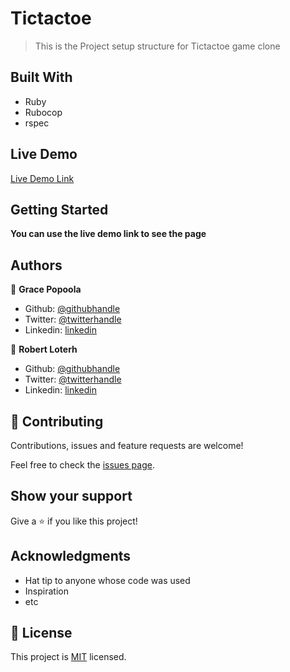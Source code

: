 # Tictactoe

> This is the Project setup structure for Tictactoe game clone





## Built With

- Ruby
- Rubocop
- rspec

## Live Demo

[Live Demo Link](https://repl.it/@Oyiza/LightheartedPleasantPlan#main.rb )


## Getting Started

**You can use the live demo link to see the page**


## Authors

👤 **Grace Popoola**

- Github: [@githubhandle](https://github.com/GraceOyiza)
- Twitter: [@twitterhandle](https://twitter.com/_PopsonGrace)
- Linkedin: [linkedin](https://www.linkedin.com/in/grace-popoola-657a181aa/)

👤 **Robert Loterh**

- Github: [@githubhandle](https://github.com/rloterh )
- Twitter: [@twitterhandle](https://twitter.com/RLoterh )
- Linkedin: [linkedin](https://www.linkedin.com/in/robert-loterh-30b265135/ )

## 🤝 Contributing

Contributions, issues and feature requests are welcome!

Feel free to check the [issues page](issues/).

## Show your support

Give a ⭐️ if you like this project!

## Acknowledgments

- Hat tip to anyone whose code was used
- Inspiration
- etc

## 📝 License

This project is [MIT](lic.url) licensed.
